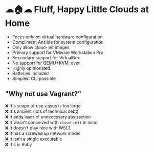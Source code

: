 # ☁🏠☁ Fluff, Happy Little Clouds at Home

* Focus *only* on virtual hardware configuration
* Compliment Ansible for system configuration
* Only allow cloud-init images
* Primary support for VMware Workstation Pro
* Secondary support for VirtualBox
* No support for QEMU+KVM, ever
* Highly opinionated
* Batteries included
* Simplest CLI possible

## "Why not use Vagrant?"

❌ It's scope of use-cases is too large  
❌ It's ancient (lots of technical debt)  
❌ It adds layer of unnecessary abstraction  
❌ It wasn't conceived with `cloud-init` in mind  
❌ It doesn't play nice with WSL2  
❌ It has a screwed up network model  
❌ It isn't a single executable    
❌ It's in Ruby 

